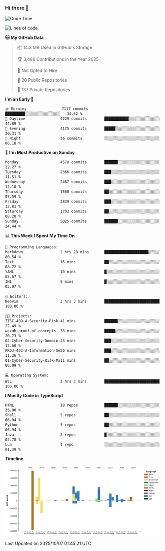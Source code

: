 ### Hi there 👋

<!--
**Clumsy-Coder/Clumsy-Coder** is a ✨ _special_ ✨ repository because its `README.md` (this file) appears on your GitHub profile.

Here are some ideas to get you started:

- 🔭 I’m currently working on ...
- 🌱 I’m currently learning ...
- 👯 I’m looking to collaborate on ...
- 🤔 I’m looking for help with ...
- 💬 Ask me about ...
- 📫 How to reach me: ...
- 😄 Pronouns: ...
- ⚡ Fun fact: ...
-->

<!-- anmol098/waka-readme-stats -->
<!--START_SECTION:waka-->
![Code Time](http://img.shields.io/badge/Code%20Time-1%2C357%20hrs%2057%20mins-blue)

![Lines of code](https://img.shields.io/badge/From%20Hello%20World%20I%27ve%20Written-3.6%20million%20lines%20of%20code-blue)

**🐱 My GitHub Data** 

> 📦 14.3 MB Used in GitHub's Storage 
 > 
> 🏆 3,486 Contributions in the Year 2025
 > 
> 🚫 Not Opted to Hire
 > 
> 📜 20 Public Repositories 
 > 
> 🔑 137 Private Repositories 
 > 
**I'm an Early 🐤** 

```text
🌞 Morning                7117 commits        █████████░░░░░░░░░░░░░░░░   34.62 % 
🌆 Daytime                9229 commits        ███████████░░░░░░░░░░░░░░   44.89 % 
🌃 Evening                4175 commits        █████░░░░░░░░░░░░░░░░░░░░   20.31 % 
🌙 Night                  36 commits          ░░░░░░░░░░░░░░░░░░░░░░░░░   00.18 % 
```
📅 **I'm Most Productive on Sunday** 

```text
Monday                   4578 commits        ██████░░░░░░░░░░░░░░░░░░░   22.27 % 
Tuesday                  2366 commits        ███░░░░░░░░░░░░░░░░░░░░░░   11.51 % 
Wednesday                2487 commits        ███░░░░░░░░░░░░░░░░░░░░░░   12.10 % 
Thursday                 1560 commits        ██░░░░░░░░░░░░░░░░░░░░░░░   07.59 % 
Friday                   2839 commits        ███░░░░░░░░░░░░░░░░░░░░░░   13.81 % 
Saturday                 1702 commits        ██░░░░░░░░░░░░░░░░░░░░░░░   08.28 % 
Sunday                   5025 commits        ██████░░░░░░░░░░░░░░░░░░░   24.44 % 
```


📊 **This Week I Spent My Time On** 

```text
💬 Programming Languages: 
Markdown                 2 hrs 28 mins       ████████████████████░░░░░   80.54 % 
Text                     16 mins             ██░░░░░░░░░░░░░░░░░░░░░░░   08.72 % 
YAML                     10 mins             █░░░░░░░░░░░░░░░░░░░░░░░░   05.67 % 
INI                      9 mins              █░░░░░░░░░░░░░░░░░░░░░░░░   05.07 % 

🔥 Editors: 
Neovim                   3 hrs 3 mins        █████████████████████████   100.00 % 

🐱‍💻 Projects: 
ITSC-409-A-Security-Risk-41 mins             ██████░░░░░░░░░░░░░░░░░░░   22.49 % 
wazuh-proof-of-concepts  38 mins             █████░░░░░░░░░░░░░░░░░░░░   20.73 % 
02-Cyber-Security-Domain-23 mins             ███░░░░░░░░░░░░░░░░░░░░░░   12.60 % 
PROJ-402-A-Information-Se20 mins             ███░░░░░░░░░░░░░░░░░░░░░░   11.26 % 
01-Cyber-Security-Risk-Ma11 mins             ██░░░░░░░░░░░░░░░░░░░░░░░   06.09 % 

💻 Operating System: 
WSL                      3 hrs 3 mins        █████████████████████████   100.00 % 
```

**I Mostly Code in TypeScript** 

```text
HTML                     18 repos            ██████░░░░░░░░░░░░░░░░░░░   25.00 % 
Shell                    5 repos             ██░░░░░░░░░░░░░░░░░░░░░░░   06.94 % 
Python                   5 repos             ██░░░░░░░░░░░░░░░░░░░░░░░   06.94 % 
Java                     2 repos             █░░░░░░░░░░░░░░░░░░░░░░░░   02.78 % 
Lua                      1 repo              ░░░░░░░░░░░░░░░░░░░░░░░░░   01.39 % 
```



**Timeline**

![Lines of Code chart](https://raw.githubusercontent.com/Clumsy-Coder/Clumsy-Coder/main/assets/bar_graph.png)


 Last Updated on 2025/10/07 01:45:21 UTC
<!--END_SECTION:waka-->
